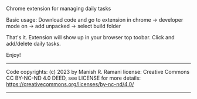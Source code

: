 Chrome extension for managing daily tasks

Basic usage:
Download code and go to extension in chrome -> developer mode on
-> add unpacked -> select build folder

That's it. Extension will show up in your browser top toobar. Click and add/delete  daily tasks.

Enjoy!

**************************************************************************************************************************

Code copyrights: (c) 2023 by Manish R. Ramani license: Creative Commons CC BY-NC-ND 4.0 DEED, see LICENSE for more details: https://creativecommons.org/licenses/by-nc-nd/4.0/

***************************************************************************************************************************